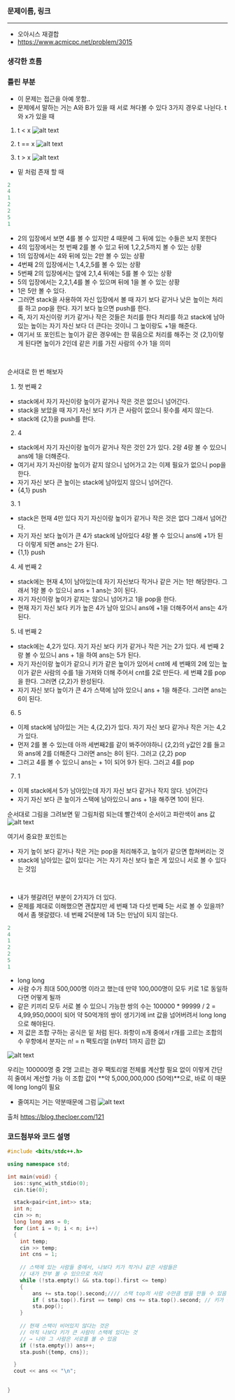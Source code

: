 ### 문제이름, 링크
---
- 오아시스 재결합
- https://www.acmicpc.net/problem/3015

### 생각한 흐름

### 틀린 부분
- 이 문제는 접근을 아예 못함..
- 문제에서 말하는 거는 A와 B가 있을 때 서로 쳐다볼 수 있다 3가지 경우로 나뉜다. t와 x가 있을 때
1. t < x
![alt text](image.png)

2. t == x 
![alt text](image-1.png)

3. t > x
![alt text](image-2.png)


- 밑 처럼 존재 할 때
```cpp
2
4
1
2
2
5
1
```
- 2의 입장에서 보면 4를 볼 수 있지만 4 때문에 그 뒤에 있는 수들은 보지 못한다
- 4의 입장에서는 첫 번째 2를 볼 수 있고 뒤에 1,2,2,5까지 볼 수 있는 상황
- 1의 입장에서는 4와 뒤에 있는 2만 볼 수 있는 상황
- 4번째 2의 입장에서는 1,4,2,5를 볼 수 있는 상황
- 5번째 2의 입장에서는 앞에 2,1,4 뒤에는 5를 볼 수 있는 상황
- 5의 입장에서는 2,2,1,4를 볼 수 있으며 뒤에 1을 볼 수 있는 상황
- 1은 5만 볼 수 있다.
- 그러면 stack을 사용하여 자신 입장에서 볼 때 자기 보다 같거나 낮은 높이는 처리를 하고 pop을 한다. 자기 보다 높으면 push를 한다.
- 즉, 자기 자신이랑 키가 같거나 작은 것들은 처리를 한다 처리를 하고 stack에 남아있는 높이는 자기 자신 보다 더 큰다는 것이니 그 높이랑도 +1을 해준다. 
- 여기서 또 포인트는 높이가 같은 경우에는 한 묶음으로 처리를 해주는 것 {2,1}이렇게 된다면 높이가 2인데 같은 키를 가진 사람의 수가 1을 의미
</br>

순서대로 한 번 해보자
1. 첫 번째 2
- stack에서 자기 자신이랑 높이가 같거나 작은 것은 없으니 넘어간다.
- stack을 보았을 때 자기 자신 보다 키가 큰 사람이 없으니 횟수를 세지 않는다.
- stack에 {2,1}을 push를 한다.
2. 4
- stack에서 자기 자신이랑 높이가 같거나 작은 것인 2가 있다. 2랑 4랑 볼 수 있으니 ans에 1을 더해준다. 
- 여기서 자기 자신이랑 높이가 같지 않으니 넘어가고 2는 이제 필요가 없으니 pop을 한다. 
- 자기 자신 보다 큰 높이는 stack에 남아있지 않으니 넘어간다.
- {4,1} push
3. 1
- stack은 현재 4만 있다 자기 자신이랑 높이가 같거나 작은 것은 없다 그래서 넘어간다.
- 자기 자신 보다 높이가 큰 4가 stack에 남아있다 4랑 볼 수 있으니 ans에 +1가 된다 이렇게 되면 ans는 2가 된다.
- {1,1} push
4. 세 번째 2
- stack에는 현재 4,1이 남아있는데 자기 자신보다 작거나 같은 거는 1만 해당한다. 그래서 1랑 볼 수 있으니 ans + 1 ans는 3이 된다. 
- 자기 자신이랑 높이가 같지는 않으니 넘어가고 1을 pop을 한다.
- 현재 자기 자신 보다 키가 높은 4가 남아 있으니 ans에 +1을 더해주어서 ans는 4가 된다.
5. 네 번째 2
- stack에는 4,2가 있다. 자기 자신 보다 키가 같거나 작은 거는 2가 있다. 세 번째 2랑 볼 수 있으니 ans + 1을 하여 ans는 5가 된다.
- 자기 자신이랑 높이가 같으니 키가 같은 높이가 있어서 cnt에 세 번째의 2에 있는 높이가 같은 사람의 수를 1을 가져와 더해 주어서 cnt를 2로 만든다. 세 번쨰 2를 pop을 한다. 그러면 {2,2}가 완성된다.
- 자기 자신 보다 높이가 큰 4가 스택에 남아 있으니 ans + 1을 해준다. 그러면 ans는 6이 된다. 
6. 5 
- 이제 stack에 남아있는 거는 4,{2,2}가 있다. 자기 자신 보다 같거나 작은 거는 4,2가 있다. 
- 먼저 2를 볼 수 있는데 아까 세번째2를 같이 봐주어야하니 {2,2}의 y값인 2를 들고와 ans에 2를 더해준다 그러면 ans는 8이 된다. 그러고 {2,2} pop
- 그러고 4를 볼 수 있으니 ans는 + 1이 되어 9가 된다. 그러고 4를 pop
7. 1
- 이제 stack에서 5가 남아있는데 자기 자신 보다 같거나 작지 않다. 넘어간다
- 자기 자신 보다 큰 높이가 스택에 남아있으니 ans + 1을 해주면 10이 된다.

순서대로 그림을 그려보면 밑 그림처럼 되는데 빨간색이 순서이고 파란색이 ans 값
![alt text](image-3.png)

여기서 중요한 포인트는 
- 자기 높이 보다 같거나 작은 거는 pop을 처리해주고, 높이가 같으면 합쳐버리는 것
- stack에 남아있는 값이 있다는 거는 자기 자신 보다 높은 게 있으니 서로 볼 수 있다는 것임

</br>

- 내가 헷갈려던 부분이 2가지가 더 있다.
- 문제를 제대로 이해했으면 괜찮지만 세 번째 1과 다섯 번째 5는 서로 볼 수 있을까?에서 좀 헷갈렸다. 네 번째 2덕분에 1과 5는 만남이 되지 않는다.
```cpp
2
4
1
2
2
5
1
```

- long long 
- 사람 수가 최대 500,000명 이라고 했는데 만약 100,000명이 모두 키로 1로 동일하다면 어떻게 될까 
- 같은 키끼리 모두 서로 볼 수 있으니 가능한 쌍의 수는 100000 * 99999 / 2 = 4,99,950,000이 되어 약 50억개의 쌍이 생기기에 int 값을 넘어버려서 long long으로 해야된다.
- 저 값은 조합 구하는 공식은 밑 처럼 된다.
좌항이  n개 중에서 r개를 고르는 조합의 수
우항에서 분자는 n! = n 팩토리얼 (n부터 1까지 곱한 값)

![alt text](image-4.png)

우리는 100000명 중 2명 고르는 경우
팩토리얼 전체를 계산할 필요 없이 이렇게 간단히 줄여서 계산할 가능
이 조합 값이 **약 5,000,000,000 (50억)**으로, 바로 이 때문에 long long이 필요
- 줄여지는 거는 약분때문에 그럼
![alt text](image-5.png)

출처
https://blog.thecloer.com/121


### 코드첨부와 코드 설명
```cpp
#include <bits/stdc++.h>

using namespace std;

int main(void) {
  ios::sync_with_stdio(0);
  cin.tie(0);

  stack<pair<int,int>> sta;
  int n;
  cin >> n;
  long long ans = 0;
  for (int i = 0; i < n; i++)
  {
    int temp;
    cin >> temp;
    int cns = 1;
    
    // 스택에 있는 사람들 중에서, 나보다 키가 작거나 같은 사람들은
    // 내가 전부 볼 수 있으므로 처리
    while (!sta.empty() && sta.top().first <= temp)
    {
        ans += sta.top().second;//// 스택 top의 사람 수만큼 쌍을 만들 수 있음
        if ( sta.top().first == temp) cns += sta.top().second; // 키가 같은 놈들은 같이 처리
        sta.pop();  
    }
    
    // 현재 스택이 비어있지 않다는 것은
    // 아직 나보다 키가 큰 사람이 스택에 있다는 것
    // → 나와 그 사람은 서로를 볼 수 있음
    if (!sta.empty()) ans++;
    sta.push({temp, cns});

  }
  cout << ans << "\n";
  

}
```